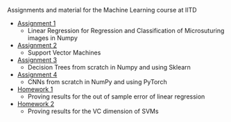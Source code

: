 Assignments and material for the Machine Learning course at IITD

- [Assignment 1](./A1)
    * Linear Regression for Regression and Classification of Microsuturing images in Numpy
- [Assignment 2](./A2)
    * Support Vector Machines
- [Assignment 3](./A3)
    * Decision Trees from scratch in Numpy and using Sklearn
- [Assignment 4](./A4)
    * CNNs from scratch in NumPy and using PyTorch
- [Homework 1](./HW1)
    * Proving results for the out of sample error of linear regression
- [Homework 2](./HW2)
    * Proving results for the VC dimension of SVMs